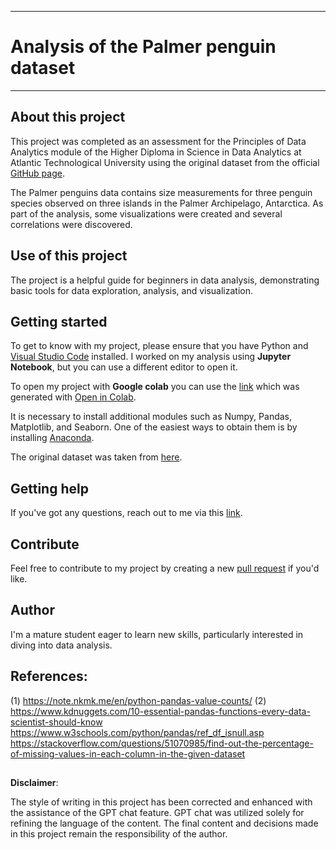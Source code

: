 ***

# Analysis of the Palmer penguin dataset

***

## About this project

This project was completed as an assessment for the Principles of Data Analytics module of the Higher Diploma in Science in Data Analytics at Atlantic Technological University using the original dataset from the official [GitHub page](https://allisonhorst.github.io/palmerpenguins/). 

The Palmer penguins data contains size measurements for three penguin species observed on three islands in the Palmer Archipelago, Antarctica. As part of the analysis, some visualizations were created and several correlations were discovered.


## Use of this project

The project is a helpful guide for beginners in data analysis, demonstrating basic tools for data exploration, analysis, and visualization.

## Getting started

To get to know with my project, please ensure that you have Python and [Visual Studio Code](https://code.visualstudio.com/) installed. 
I worked on my analysis using **Jupyter Notebook**, but you can use a different editor to open it.

To open my project with **Google colab** you can use the [link](https://colab.research.google.com/github/Kate-217/principles_of_da/blob/main/penguins.ipynb) which was generated with [Open in Colab](https://openincolab.com/).

It is necessary to install additional modules such as Numpy, Pandas, Matplotlib, and Seaborn. One of the easiest ways to obtain them is by installing [Anaconda](https://www.anaconda.com/download).

The original dataset was taken from [here](https://allisonhorst.github.io/palmerpenguins/index.html).

## Getting help

If you've got any questions, reach out to me via this [link](https://github.com/Kate-217/principles_of_da/issues/new).

## Contribute

Feel free to contribute to my project by creating a new [pull request](https://github.com/Kate-217/principles_of_da/pulls) if you'd like.

## Author

I'm a mature student eager to learn new skills, particularly interested in diving into data analysis.

## References:
(1) https://note.nkmk.me/en/python-pandas-value-counts/
(2) https://www.kdnuggets.com/10-essential-pandas-functions-every-data-scientist-should-know
https://www.w3schools.com/python/pandas/ref_df_isnull.asp
https://stackoverflow.com/questions/51070985/find-out-the-percentage-of-missing-values-in-each-column-in-the-given-dataset



## 
**Disclaimer**:

The style of writing in this project has been corrected and enhanced with the assistance of the GPT chat feature. GPT chat was utilized solely for refining the language of the content. The final content and decisions made in this project remain the responsibility of the author.


